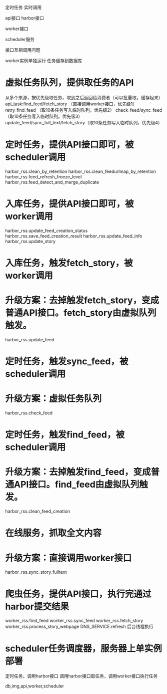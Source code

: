 定时任务
实时调用

api接口
harbor接口

worker接口

scheduler服务

接口互相调用问题

worker实例单独运行
任务缓存到数据库

# 虚拟任务队列，提供取任务的API
从多个来源，按优先级取任务，取到之后返回给消费者（可以批量取，缓存起来）
api_task:find_feed/fetch_story （直接调用worker接口，优先级1）
retry_find_feed （取10条任务写入临时队列，优先级2）
check_feed/sync_feed （取10条任务写入临时队列，优先级3）
update_feed/sync_full_text/fetch_story（取10条任务写入临时队列，优先级4）

# 定时任务，提供API接口即可，被scheduler调用
harbor_rss.clean_by_retention
harbor_rss.clean_feedurlmap_by_retention
harbor_rss.feed_refresh_freeze_level
harbor_rss.feed_detect_and_merge_duplicate

# 入库任务，提供API接口即可，被worker调用
harbor_rss.update_feed_creation_status
harbor_rss.save_feed_creation_result
harbor_rss.update_feed_info
harbor_rss.update_story

# 入库任务，触发fetch_story，被worker调用
# 升级方案：去掉触发fetch_story，变成普通API接口。fetch_story由虚拟队列触发。
harbor_rss.update_feed

# 定时任务，触发sync_feed，被scheduler调用
# 升级方案：虚拟任务队列
harbor_rss.check_feed

# 定时任务，触发find_feed，被scheduler调用
# 升级方案：去掉触发find_feed，变成普通API接口。find_feed由虚拟队列触发。
harbor_rss.clean_feed_creation

# 在线服务，抓取全文内容
# 升级方案：直接调用worker接口
harbor_rss.sync_story_fulltext

# 爬虫任务，提供API接口，执行完通过harbor提交结果
worker_rss.find_feed
worker_rss.sync_feed
worker_rss.fetch_story
worker_rss.process_story_webpage
DNS_SERVICE.refresh 后台线程执行

# scheduler任务调度器，服务器上单实例部署
定时任务，调用harbor接口
调用harbor接口取任务，调用worker接口执行任务

db,img,api,worker,scheduler
